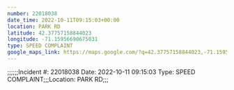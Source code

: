 ```yaml
---
number: 22018038
date_time: 2022-10-11T09:15:03+00:00
location: PARK RD
latitude: 42.37757158844023
longitude: -71.15956690675031
type: SPEED COMPLAINT
google_maps_link: https://maps.google.com/?q=42.37757158844023,-71.15956690675031
---
```


;;;;;;Incident #: 22018038  Date: 2022-10-11 09:15:03   Type: SPEED COMPLAINT;;;Location: PARK RD;;;
